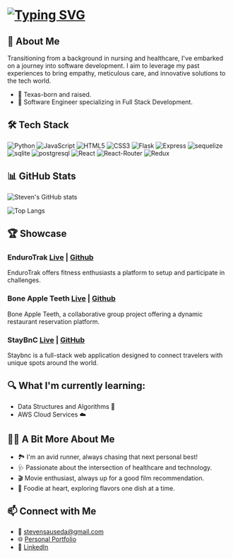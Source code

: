 <!--
### Hello, I'm Steven 👋
-->
# [![Typing SVG](https://readme-typing-svg.herokuapp.com?font=Fira+Code&pause=1000&color=007FFF&width=550&lines=Hi+I'm+Steven%2C+A+Full+Stack+Software+Engineer)](https://git.io/typing-svg)


## 🌱 About Me
Transitioning from a background in nursing and healthcare, I've embarked on a journey into software development. I aim to leverage my past experiences to bring empathy, meticulous care, and innovative solutions to the tech world.

- 📍 Texas-born and raised.
- 💼 Software Engineer specializing in Full Stack Development.

## 🛠 Tech Stack
![Python](https://img.shields.io/badge/Python-3776AB?style=for-the-badge&logo=python&logoColor=white)
![JavaScript](https://img.shields.io/badge/JavaScript-F7DF1E?style=for-the-badge&logo=javascript&logoColor=black)
![HTML5](https://img.shields.io/badge/HTML5-E34F26?style=for-the-badge&logo=html5&logoColor=white)
![CSS3](https://img.shields.io/badge/CSS3-1572B6?style=for-the-badge&logo=css3&logoColor=white)
![Flask](https://img.shields.io/badge/Flask-000000?style=for-the-badge&logo=flask&logoColor=white)
![Express](https://img.shields.io/badge/Express.js-404D59?style=for-the-badge)
![sequelize](https://img.shields.io/badge/sequelize-323330?style=for-the-badge&logo=sequelize&logoColor=blue)
![sqlite](https://img.shields.io/badge/SQLite-07405E?style=for-the-badge&logo=sqlite&logoColor=white)
![postgresql](https://img.shields.io/badge/PostgreSQL-316192?style=for-the-badge&logo=postgresql&logoColor=white)
![React](https://img.shields.io/badge/React-20232A?style=for-the-badge&logo=react&logoColor=61DAFB)
![React-Router](https://img.shields.io/badge/React_Router-CA4245?style=for-the-badge&logo=react-router&logoColor=white)
![Redux](https://img.shields.io/badge/Redux-593D88?style=for-the-badge&logo=redux&logoColor=white)


## 📊 GitHub Stats
![Steven's GitHub stats](https://github-readme-stats.vercel.app/api?username=ssauseda&show_icons=true&theme=dracula&count_private=true)

![Top Langs](https://github-readme-stats.vercel.app/api/top-langs/?username=ssauseda&layout=compact)

## 🏆 Showcase
### EnduroTrak [Live](https://endurotrak.onrender.com/) | [Github](https://github.com/SSauseda/endurotrak)
  EnduroTrak offers fitness enthusiasts a platform to setup and participate in challenges.
### Bone Apple Teeth [Live](https://table-tango.onrender.com/) | [Github](https://github.com/bergmazz/open_table)
  Bone Apple Teeth, a collaborative group project offering a dynamic restaurant reservation platform.
### StayBnC [Live](https://staybnc.onrender.com/) | [GitHub](https://github.com/SSauseda/Staybnc)
  Staybnc is a full-stack web application designed to connect travelers with unique spots around the world.

##  🔍  What I'm currently learning:
- Data Structures and Algorithms 🤖
- AWS Cloud Services ☁️

## 🏃‍♂️ A Bit More About Me
- 🏞️ I'm an avid runner, always chasing that next personal best!
- 🩺 Passionate about the intersection of healthcare and technology.
- 🎬 Movie enthusiast, always up for a good film recommendation.
- 🍔 Foodie at heart, exploring flavors one dish at a time.


## 📫 Connect with Me
- 📧 [stevensauseda@gmail.com](stevensauseda@gmail.com)
- 🌐 [Personal Portfolio](www.stevensauseda.com)
- 💼 [LinkedIn](https://www.linkedin.com/in/stevensauseda/)

<!--
**SSauseda/ssauseda** is a ✨ _special_ ✨ repository because its `README.md` (this file) appears on your GitHub profile.

Here are some ideas to get you started:

- 🔭 I’m currently working on ...
- 🌱 I’m currently learning ...
- 👯 I’m looking to collaborate on ...
- 🤔 I’m looking for help with ...
- 💬 Ask me about ...
- 📫 How to reach me: ...
- 😄 Pronouns: ...
- ⚡ Fun fact: ...
-->
